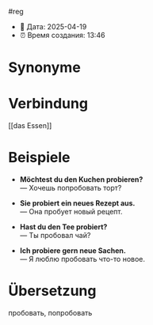 #reg
- 📍 Дата: 2025-04-19
- ⏰ Время создания: 13:46
# Synonyme

# Verbindung 
[[das Essen]]
# Beispiele
- **Möchtest du den Kuchen probieren?**  
    — Хочешь попробовать торт?
    
- **Sie probiert ein neues Rezept aus.**  
    — Она пробует новый рецепт.
    
- **Hast du den Tee probiert?**  
    — Ты пробовал чай?
    
- **Ich probiere gern neue Sachen.**  
    — Я люблю пробовать что-то новое.
# Übersetzung
пробовать, попробовать